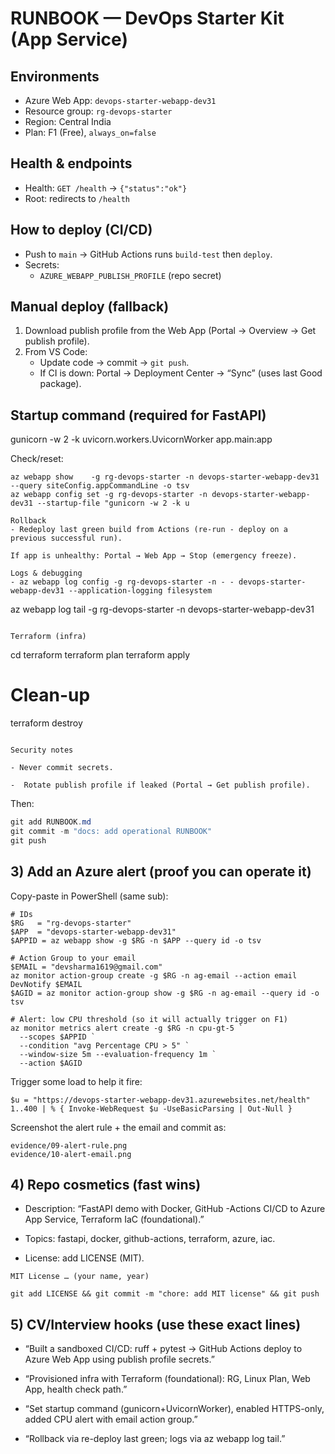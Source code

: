 # RUNBOOK — DevOps Starter Kit (App Service)

## Environments
- Azure Web App: `devops-starter-webapp-dev31`
- Resource group: `rg-devops-starter`
- Region: Central India
- Plan: F1 (Free), `always_on=false`

## Health & endpoints
- Health: `GET /health` → `{"status":"ok"}`
- Root: redirects to `/health`

## How to deploy (CI/CD)
- Push to `main` → GitHub Actions runs `build-test` then `deploy`.
- Secrets:
  - `AZURE_WEBAPP_PUBLISH_PROFILE` (repo secret)

## Manual deploy (fallback)
1) Download publish profile from the Web App (Portal → Overview → Get publish profile).
2) From VS Code:
   - Update code → commit → `git push`.
   - If CI is down: Portal → Deployment Center → “Sync” (uses last Good package).


## Startup command (required for FastAPI)

gunicorn -w 2 -k uvicorn.workers.UvicornWorker app.main:app

Check/reset:
```
az webapp show    -g rg-devops-starter -n devops-starter-webapp-dev31 --query siteConfig.appCommandLine -o tsv
az webapp config set -g rg-devops-starter -n devops-starter-webapp-dev31 --startup-file "gunicorn -w 2 -k u

Rollback
- Redeploy last green build from Actions (re-run - deploy on a previous successful run).

If app is unhealthy: Portal → Web App → Stop (emergency freeze).

Logs & debugging
- az webapp log config -g rg-devops-starter -n - - devops-starter-webapp-dev31 --application-logging filesystem

```
az webapp log tail   -g rg-devops-starter -n devops-starter-webapp-dev31
```

Terraform (infra)
```
cd terraform
terraform plan
terraform apply
# Clean-up
terraform destroy
```

Security notes

- Never commit secrets.

-  Rotate publish profile if leaked (Portal → Get publish profile).

```
Then:
```powershell
git add RUNBOOK.md
git commit -m "docs: add operational RUNBOOK"
git push
```

## 3) Add an Azure alert (proof you can operate it)

Copy-paste in PowerShell (same sub):
```
# IDs
$RG   = "rg-devops-starter"
$APP  = "devops-starter-webapp-dev31"
$APPID = az webapp show -g $RG -n $APP --query id -o tsv

# Action Group to your email
$EMAIL = "devsharma1619@gmail.com"
az monitor action-group create -g $RG -n ag-email --action email DevNotify $EMAIL
$AGID = az monitor action-group show -g $RG -n ag-email --query id -o tsv

# Alert: low CPU threshold (so it will actually trigger on F1)
az monitor metrics alert create -g $RG -n cpu-gt-5 `
  --scopes $APPID `
  --condition "avg Percentage CPU > 5" `
  --window-size 5m --evaluation-frequency 1m `
  --action $AGID
```


Trigger some load to help it fire:

```
$u = "https://devops-starter-webapp-dev31.azurewebsites.net/health"
1..400 | % { Invoke-WebRequest $u -UseBasicParsing | Out-Null }
```

Screenshot the alert rule + the email and commit as:

```
evidence/09-alert-rule.png
evidence/10-alert-email.png
```

## 4) Repo cosmetics (fast wins)

- Description: “FastAPI demo with Docker, GitHub -Actions CI/CD to Azure App Service, Terraform IaC (foundational).”

- Topics: fastapi, docker, github-actions, terraform, azure, iac.

- License: add LICENSE (MIT).

```
MIT License … (your name, year)
```
```
git add LICENSE && git commit -m "chore: add MIT license" && git push
```

## 5) CV/Interview hooks (use these exact lines)

- “Built a sandboxed CI/CD: ruff + pytest → GitHub Actions deploy to Azure Web App using publish profile secrets.”

- “Provisioned infra with Terraform (foundational): RG, Linux Plan, Web App, health check path.”

- “Set startup command (gunicorn+UvicornWorker), enabled HTTPS-only, added CPU alert with email action group.”

- “Rollback via re-deploy last green; logs via az webapp log tail.”
